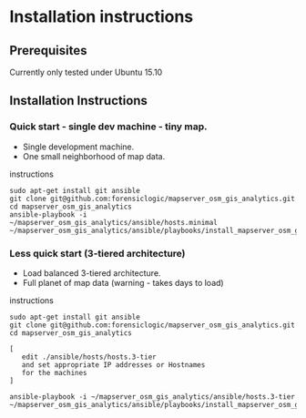 # Installation instructions

## Prerequisites

Currently only tested under Ubuntu 15.10

## Installation Instructions



### Quick start - single dev machine - tiny map.

* Single development machine.
* One small neighborhood of map data.

instructions

    sudo apt-get install git ansible
    git clone git@github.com:forensiclogic/mapserver_osm_gis_analytics.git
    cd mapserver_osm_gis_analytics
    ansible-playbook -i ~/mapserver_osm_gis_analytics/ansible/hosts.minimal ~/mapserver_osm_gis_analytics/ansible/playbooks/install_mapserver_osm_gis_analytics.yaml 


### Less quick start (3-tiered architecture)

* Load balanced 3-tiered architecture.
* Full planet of map data (warning - takes days to load)

instructions

    sudo apt-get install git ansible
    git clone git@github.com:forensiclogic/mapserver_osm_gis_analytics.git
    cd mapserver_osm_gis_analytics

    [
       edit ./ansible/hosts/hosts.3-tier
       and set appropriate IP addresses or Hostnames
       for the machines 
    ]

    ansible-playbook -i ~/mapserver_osm_gis_analytics/ansible/hosts.3-tier ~/mapserver_osm_gis_analytics/ansible/playbooks/install_mapserver_osm_gis_analytics.yaml 


